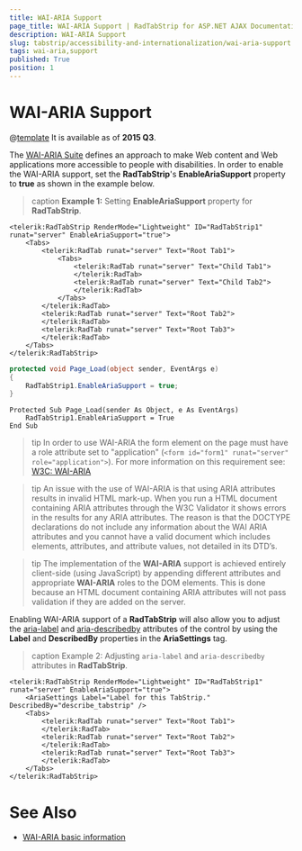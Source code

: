 ```yaml
---
title: WAI-ARIA Support
page_title: WAI-ARIA Support | RadTabStrip for ASP.NET AJAX Documentation
description: WAI-ARIA Support
slug: tabstrip/accessibility-and-internationalization/wai-aria-support
tags: wai-aria,support
published: True
position: 1
---
```


# WAI-ARIA Support

@[template](/_templates/common/wai-aria-templates.md#intro "control: RadTabStrip") It is available as of **2015 Q3**. 

The [WAI-ARIA Suite](http://www.w3.org/WAI/intro/aria) defines an approach to make Web content and Web applications more accessible to people with disabilities. In order to enable the WAI-ARIA support, set the **RadTabStrip**'s **EnableAriaSupport** property to **true** as shown in the example below.


>caption **Example 1:** Setting **EnableAriaSupport** property for **RadTabStrip**. 

````ASPNET
<telerik:RadTabStrip RenderMode="Lightweight" ID="RadTabStrip1" runat="server" EnableAriaSupport="true">
    <Tabs>
        <telerik:RadTab runat="server" Text="Root Tab1">
            <Tabs>
                <telerik:RadTab runat="server" Text="Child Tab1">
                </telerik:RadTab>
				<telerik:RadTab runat="server" Text="Child Tab2">
                </telerik:RadTab>
            </Tabs>
        </telerik:RadTab>
        <telerik:RadTab runat="server" Text="Root Tab2">
        </telerik:RadTab>
		<telerik:RadTab runat="server" Text="Root Tab3">
        </telerik:RadTab>
    </Tabs>
</telerik:RadTabStrip>
````
````C#
protected void Page_Load(object sender, EventArgs e)
{
    RadTabStrip1.EnableAriaSupport = true;
}
````
````VB
Protected Sub Page_Load(sender As Object, e As EventArgs)
	RadTabStrip1.EnableAriaSupport = True
End Sub
````

>tip In order to use WAI-ARIA the form element on the page must have a role attribute set to "application" (`<form id="form1" runat="server" role="application">`). For more information on this requirement see: [W3C: WAI-ARIA](http://www.w3.org/TR/wai-aria/roles#application)
>

>tip An issue with the use of WAI-ARIA is that using ARIA attributes results in invalid HTML mark-up. When you run a HTML document containing ARIA attributes through the W3C Validator it shows errors in the results for any ARIA attributes. The reason is that the DOCTYPE declarations do not include any information about the WAI ARIA attributes and you cannot have a valid document which includes elements, attributes, and attribute values, not detailed in its DTD’s.
>

>tip The implementation of the **WAI-ARIA** support is achieved entirely client-side (using JavaScript) by appending different attributes and appropriate **WAI-ARIA** roles to the DOM elements. This is done because an HTML document containing ARIA attributes will not pass validation if they are added on the server.
>


Enabling WAI-ARIA support of a **RadTabStrip** will also allow you to adjust the [aria-label](http://www.w3.org/WAI/PF/aria/states_and_properties#aria-label) and [aria-describedby](http://www.w3.org/WAI/PF/aria/states_and_properties#aria-describedby) attributes of the control by using the **Label** and **DescribedBy** properties in the **AriaSettings** tag.

>caption Example 2: Adjusting `aria-label` and `aria-describedby` attributes in **RadTabStrip**.

````ASP.NET
<telerik:RadTabStrip RenderMode="Lightweight" ID="RadTabStrip1" runat="server" EnableAriaSupport="true">
    <AriaSettings Label="Label for this TabStrip." DescribedBy="describe_tabstrip" />
	<Tabs>
        <telerik:RadTab runat="server" Text="Root Tab1">
        </telerik:RadTab>
        <telerik:RadTab runat="server" Text="Root Tab2">
        </telerik:RadTab>
		<telerik:RadTab runat="server" Text="Root Tab3">
        </telerik:RadTab>
    </Tabs>
</telerik:RadTabStrip>
````


# See Also

 * [WAI-ARIA basic information](http://www.w3.org/WAI/intro/aria)
 
 
